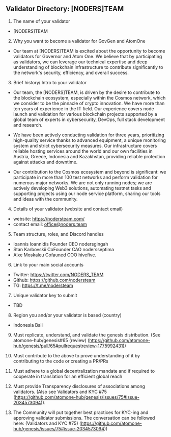 ## Validator Directory: [NODERS]TEAM

1) The name of your validator

- [NODERS]TEAM

2) Why you want to become a validator for GovGen and AtomOne

- Our team at [NODERS]TEAM is excited about the opportunity to become validators for Governor and Atom One. We believe that by participating as validators, we can leverage our technical expertise and deep understanding of blockchain infrastructure to contribute significantly to the network's security, efficiency, and overall success.

3) Brief history/ Intro to your validator 

- Our team, the [NODERS]TEAM, is driven by the desire to contribute to the blockchain ecosystem, especially within the Cosmos network, which we consider to be the pinnacle of crypto innovation. We have more than ten years of experience in the IT field. Our experience covers node launch and validation for various blockchain projects supported by a global team of experts in cybersecurity, DevOps, full stack development and research.

- We have been actively conducting validation for three years, prioritizing high-quality service thanks to advanced equipment, a unique monitoring system and strict cybersecurity measures. Our infrastructure covers reliable hosting services around the world and our own facilities in Austria, Greece, Indonesia and Kazakhstan, providing reliable protection against attacks and downtime.

- Our contribution to the Cosmos ecosystem and beyond is significant: we participate in more than 100 test networks and perform validation for numerous major networks. We are not only running nodes; we are actively developing Web3 solutions, automating testnet tasks and supporting projects using our node service platform, sharing our tools and ideas with the community.

4) Details of your validator (website and contact email)

- website: https://nodersteam.com/
- contact email: office@noders.team

5) Team structure, roles, and Discord handles

- Ioannis Ioannidis Founder CEO nodersgingah
- Stan Karbovskii CoFounder CAO nodersseptima
- Alxe Moskaleu Cofauned COO hivefive.

6) Link to your main social accounts

- Twitter: https://twitter.com/NODERS_TEAM
- Github: https://github.com/nodersteam
- TG: https://t.me/nodersteam

7) Unique validator key to submit

- TBD

8) Region you and/or your validator is based (country)

- Indonesia Bali

9) Must replicate, understand, and validate the genesis distribution. (See atomone-hub/genesis#65 (review) (https://github.com/atomone-hub/genesis/pull/65#pullrequestreview-1775992431))

10) Must contribute to the above to prove understanding of it by contributing to the code or creating a PR/PRs

11) Must adhere to a global decentralization mandate and if required to cooperate in translation for an efficient global reach

12) Must provide Transparency disclosures of associations among validators. (Also see Validators and KYC #75 (https://github.com/atomone-hub/genesis/issues/75#issue-2034573094)).

13) The Community will put together best practices for KYC-ing and approving validator submissions. The conversation can be followed here: (Validators and KYC #75) (https://github.com/atomone-hub/genesis/issues/75#issue-2034573094))
